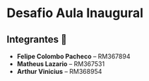 # Desafio Aula Inaugural

## Integrantes 📌

- **Felipe Colombo Pacheco** – RM367894  
- **Matheus Lazario** – RM367531  
- **Arthur Vinicius** – RM368954